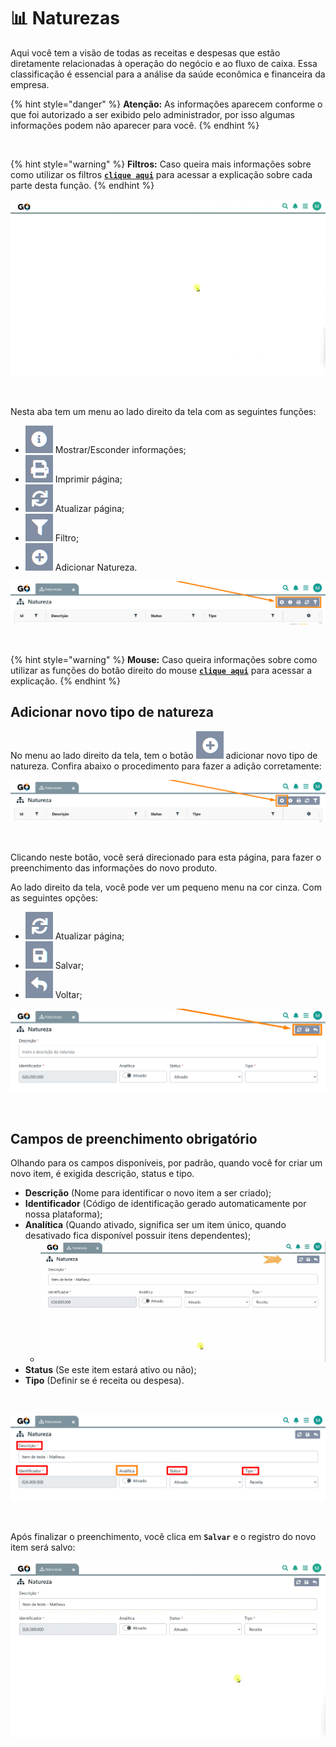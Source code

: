 # 📊 Naturezas

Aqui você tem a visão de todas as receitas e despesas que estão diretamente relacionadas à operação do negócio e ao fluxo de caixa. Essa classificação é essencial para a análise da saúde econômica e financeira da empresa.

{% hint style="danger" %}
**Atenção:** As informações aparecem conforme o que foi autorizado a ser exibido pelo administrador, por isso algumas informações podem não aparecer para você.
{% endhint %}

<br>

{% hint style="warning" %}
**Filtros:** Caso queira mais informações sobre como utilizar os filtros [**`clique aqui`**](/erp-v2/primeiro_acesso/filtros.md) para acessar a explicação sobre cada parte desta função.
{% endhint %}

![](/erp-v2/assets/funcionalidades/parametrizacao/aba_naturezas.gif)

<br>

Nesta aba tem um menu ao lado direito da tela com as seguintes funções:

- <img src="/erp-v2/assets/icon_exibir.png" alt="" data-size="line"> Mostrar/Esconder informações;
- <img src="/erp-v2/assets/icon_imprimir.png" alt="" data-size="line"> Imprimir página;
- <img src="/erp-v2/assets/icon_atualizar.png" alt="" data-size="line"> Atualizar página;
- <img src="/erp-v2/assets/icon_filtro.png" alt="" data-size="line"> Filtro;
- <img src="/erp-v2/assets/icon_add.png" alt="" data-size="line"> Adicionar Natureza.

![](/erp-v2/assets/funcionalidades/parametrizacao/aba_naturezas_menu.png)

<br>

{% hint style="warning" %}
**Mouse:** Caso queira informações sobre como utilizar as funções do botão direito do mouse [**`clique aqui`**](https://docs.gestao.plus/erp-v2/primeiro_acesso/atalhos_internos#menu-botao-direito-do-mouse) para acessar a explicação.
{% endhint %}

## Adicionar novo tipo de natureza

No menu ao lado direito da tela, tem o botão <img src="/erp-v2/assets/icon_add.png" alt="" data-size="line"> adicionar novo tipo de natureza. Confira abaixo o procedimento para fazer a adição corretamente:

![](/erp-v2/assets/funcionalidades/parametrizacao/aba_naturezas_add.png)

<br>

Clicando neste botão, você será direcionado para esta página, para fazer o preenchimento das informações do novo produto.

Ao lado direito da tela, você pode ver um pequeno menu na cor cinza. Com as seguintes opções:

- <img src="/erp-v2/assets/icon_atualizar.png" alt="" data-size="line"> Atualizar página;
- <img src="/erp-v2/assets/icon_salvar.png" alt="" data-size="line"> Salvar;
- <img src="/erp-v2/assets/icon_voltar.png" alt="" data-size="line"> Voltar;

![](/erp-v2/assets/funcionalidades/parametrizacao/aba_naturezas_add_menu.png)

<br>

## Campos de preenchimento obrigatório

Olhando para os campos disponíveis, por padrão, quando você for criar um novo item, é exigida descrição, status e tipo.

- **Descrição** (Nome para identificar o novo item a ser criado);
- **Identificador** (Código de identificação gerado automaticamente por nossa plataforma);
- **Analítica** (Quando ativado, significa ser um item único, quando desativado fica disponível possuir itens dependentes);
    - ![](/erp-v2/assets/funcionalidades/parametrizacao/aba_naturezas_add_imagem.gif)
- **Status** (Se este item estará ativo ou não);
- **Tipo** (Definir se é receita ou despesa).

<br>

![](/erp-v2/assets/funcionalidades/parametrizacao/aba_naturezas_add_itens.png)

<br>

Após finalizar o preenchimento, você clica em **`Salvar`** e o registro do novo item será salvo:

![](/erp-v2/assets/funcionalidades/parametrizacao/aba_naturezas_add_salvar.gif)

<br>

